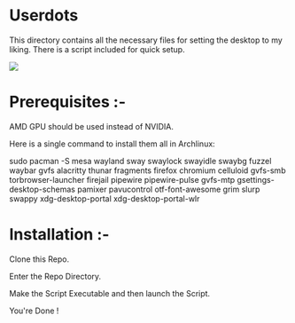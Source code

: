 # Userdots
This directory contains all the necessary files for setting the desktop to my liking.
There is a script included for quick setup.

![](.images/swayWM_TokyoNight.png)

# Prerequisites :-
AMD GPU should be used instead of NVIDIA.

Here is a single command to install them all in Archlinux:

sudo pacman -S mesa wayland sway swaylock swayidle swaybg fuzzel waybar gvfs alacritty thunar fragments firefox chromium celluloid gvfs-smb torbrowser-launcher firejail pipewire pipewire-pulse gvfs-mtp gsettings-desktop-schemas pamixer pavucontrol otf-font-awesome grim slurp swappy xdg-desktop-portal xdg-desktop-portal-wlr

# Installation :-
Clone this Repo.

Enter the Repo Directory.

Make the Script Executable and then launch the Script.

You're Done !
